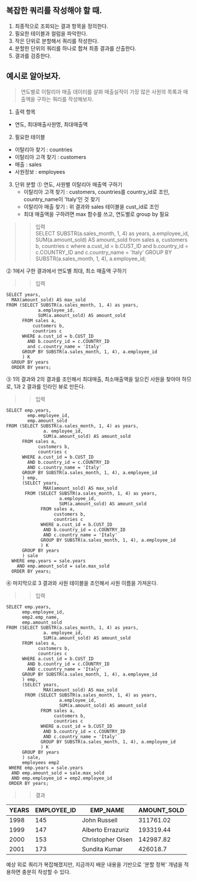 ## 복잡한 쿼리를 작성해야 할 때.

1. 최종적으로 조회되는 결과 항목을 정의한다.
2. 필요한 테이블과 컬럼을 파악한다.
3. 작은 단위로 분할해서 쿼리를 작성한다.
4. 분할한 단위의 쿼리를 하나로 합쳐 최종 결과를 산출한다.
5. 결과를 검증한다.


## 예시로 알아보자.

>연도별로 이탈리아 매출 데이터를 살펴 매출실적이 가장 많은 사원의 목록과 매출액을 구하는 쿼리를 작성해보자.

1. 출력 항목
* 연도, 최대매출사원명, 최대매출액


2. 필요한 테이블
* 이탈리아 찾기 : countries
* 이탈리아 고객 찾기 : customers
* 매출 : sales
* 사원정보 : employees


3. 단위 분할
 ⓵ 연도, 사원별 이탈리아 매출액 구하기
    * 이탈리아 고객 찾기 : customers, countries를 country_id로 조인, country_name이 'Italy'인 것 찾기
    * 이탈리아 매출 찾기 : 위 결과와 sales 테이블을 cust_id로 조인
    * 최대 매출액을 구하려면 max 함수를 쓰고, 연도별로 group by 필요
  
>> 입력  
    SELECT SUBSTR(a.sales_month, 1, 4) as years,
      a.employee_id, 
      SUM(a.amount_sold) AS amount_sold
    from sales a,
      customers b,
      countries c
    where a.cust_id = b.CUST_ID
      and b.country_id = c.COUNTRY_ID
      and c.country_name = 'Italy'
    GROUP BY SUBSTR(a.sales_month, 1, 4), a.employee_id;
    

  ⓶ 1에서 구한 결과에서 연도별 최대, 최소 매출액 구하기

>>입력  



    SELECT years,
      MAX(amount_sold) AS max_sold
    FROM (SELECT SUBSTR(a.sales_month, 1, 4) as years,
                a.employee_id,
                SUM(a.amount_sold) AS amount_sold
          FROM sales a,
              customers b,
              countries c
          WHERE a.cust_id = b.CUST_ID
            AND b.country_id = c.COUNTRY_ID
            and c.country_name = 'Italy'
          GROUP BY SUBSTR(a.sales_month, 1, 4), a.employee_id
          ) K
      GROUP BY years
      ORDER BY years;
      

  ⓷ 1의 결과와 2의 결과를 조인해서 최대매출, 최소매출액을 일으킨 사원을 찾아야 하므로, 1과 2 결과를 인라인 뷰로 만든다.
 

>>입력  



    SELECT emp.years,
            emp.employee_id,
            emp.amount_sold
    FROM (SELECT SUBSTR(a.sales_month, 1, 4) as years,
                  a. employee_id,
                  SUM(a.amount_sold) AS amount_sold
          FROM sales a,
                customers b,
                countries c
          WHERE a.cust_id = b.CUST_ID
            AND b.country_id = c.COUNTRY_ID
            AND c.country_name = 'Italy'
          GROUP BY SUBSTR(a.sales_month, 1, 4), a.employee_id
          ) emp, 
          (SELECT years,
                  MAX(amount_sold) AS max_sold
           FROM (SELECT SUBSTR(a.sales_month, 1, 4) as years,
                        a.employee_id,
                        SUM(a.amount_sold) AS amount_sold
                 FROM sales a,
                      customers b,
                      countries c
                 WHERE a.cust_id = b.CUST_ID
                  AND b.country_id = c.COUNTRY_ID
                  AND c.country_name = 'Italy'
                 GROUP BY SUBSTR(a.sales_month, 1, 4), a.employee_id
                 ) K
          GROUP BY years
          ) sale
      WHERE emp.years = sale.years
        AND emp.amount_sold = sale.max_sold
      ORDER BY years;


  ⓸ 마지막으로 3 결과와 사원 테이블을 조인해서 사원 이름을 가져온다.
 
 
 
>>입력  


    SELECT emp.years,
          emp.employee_id,
          emp2.emp_name,
          emp.amount_sold
    FROM (SELECT SUBSTR(a.sales_month, 1, 4) as years,
                  a. employee_id,
                  SUM(a.amount_sold) AS amount_sold
          FROM sales a,
                customers b,
                countries c
          WHERE a.cust_id = b.CUST_ID
            AND b.country_id = c.COUNTRY_ID
            AND c.country_name = 'Italy'
          GROUP BY SUBSTR(a.sales_month, 1, 4), a.employee_id
          ) emp, 
          (SELECT years,
                  MAX(amount_sold) AS max_sold
           FROM (SELECT SUBSTR(a.sales_month, 1, 4) as years,
                        a.employee_id,
                        SUM(a.amount_sold) AS amount_sold
                 FROM sales a,
                      customers b,
                      countries c
                 WHERE a.cust_id = b.CUST_ID
                  AND b.country_id = c.COUNTRY_ID
                  AND c.country_name = 'Italy'
                 GROUP BY SUBSTR(a.sales_month, 1, 4), a.employee_id
                 ) K
          GROUP BY years
          ) sale,
          employees emp2
     WHERE emp.years = sale.years
      AND emp.amount_sold = sale.max_sold
      AND emp.employee_id = emp2.employee_id
     ORDER BY years;
     
     
     
>>결과




|YEARS|EMPLOYEE_ID|EMP_NAME           |AMOUNT_SOLD|
|-----|-----------|-------------------|-----------|
|1998	|145	      |John Russell	      |311761.02  |
|1999	|147	      |Alberto Errazuriz	|193319.44  |
|2000	|153	      |Christopher Olsen	|142987.82  |
|2001	|173	      |Sundita Kumar	    |426018.7   |



예상 외로 쿼리가 복잡해졌지만, 지금까지 배운 내용을 기반으로 '분할 정복' 개념을 적용하면 충분히 작성할 수 있다.

